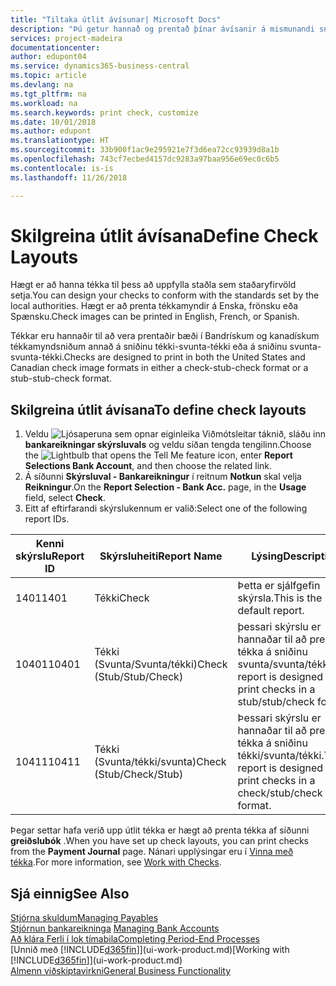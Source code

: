 ```yaml
---
title: "Tiltaka útlit ávísunar| Microsoft Docs"
description: "Þú getur hannað og prentað þínar ávísanir á mismunandi sniði til að vera í samræmi við staðla."
services: project-madeira
documentationcenter: 
author: edupont04
ms.service: dynamics365-business-central
ms.topic: article
ms.devlang: na
ms.tgt_pltfrm: na
ms.workload: na
ms.search.keywords: print check, customize
ms.date: 10/01/2018
ms.author: edupont
ms.translationtype: HT
ms.sourcegitcommit: 33b900f1ac9e295921e7f3d6ea72cc93939d8a1b
ms.openlocfilehash: 743cf7ecbed4157dc9283a97baa956e69ec0c6b5
ms.contentlocale: is-is
ms.lasthandoff: 11/26/2018

---
```

# <a name="define-check-layouts"></a><span data-ttu-id="42af7-103">Skilgreina útlit ávísana</span><span class="sxs-lookup"><span data-stu-id="42af7-103">Define Check Layouts</span></span>
<span data-ttu-id="42af7-104">Hægt er að hanna tékka til þess að uppfylla staðla sem staðaryfirvöld setja.</span><span class="sxs-lookup"><span data-stu-id="42af7-104">You can design your checks to conform with the standards set by the local authorities.</span></span> <span data-ttu-id="42af7-105">Hægt er að prenta tékkamyndir á Enska, frönsku eða Spænsku.</span><span class="sxs-lookup"><span data-stu-id="42af7-105">Check images can be printed in English, French, or Spanish.</span></span>

<span data-ttu-id="42af7-106">Tékkar eru hannaðir til að vera prentaðir bæði í Bandrískum og kanadískum tékkamyndsniðum annað á sniðinu tékki-svunta-tékki  eða á sniðinu svunta-svunta-tékki.</span><span class="sxs-lookup"><span data-stu-id="42af7-106">Checks are designed to print in both the United States and Canadian check image formats in either a check-stub-check format or a stub-stub-check format.</span></span>

## <a name="to-define-check-layouts"></a><span data-ttu-id="42af7-107">Skilgreina útlit ávísana</span><span class="sxs-lookup"><span data-stu-id="42af7-107">To define check layouts</span></span>
1. <span data-ttu-id="42af7-108">Veldu ![Ljósaperuna sem opnar eiginleika Viðmótsleitar](media/ui-search/search_small.png "Segðu mér hvað þú vilt gera") táknið, sláðu inn **bankareikningar skýrsluvals** og veldu síðan tengda tengilinn.</span><span class="sxs-lookup"><span data-stu-id="42af7-108">Choose the ![Lightbulb that opens the Tell Me feature](media/ui-search/search_small.png "Tell me what you want to do") icon, enter **Report Selections Bank Account**, and then choose the related link.</span></span>
2. <span data-ttu-id="42af7-109">Á síðunni **Skýrsluval - Bankareikningur** í reitnum **Notkun** skal velja **Reikningur**.</span><span class="sxs-lookup"><span data-stu-id="42af7-109">On the **Report Selection - Bank Acc.** page, in the **Usage** field, select **Check**.</span></span>
3. <span data-ttu-id="42af7-110">Eitt af eftirfarandi skýrslukennum er valið:</span><span class="sxs-lookup"><span data-stu-id="42af7-110">Select one of the following report IDs.</span></span>

| <span data-ttu-id="42af7-111">Kenni skýrslu</span><span class="sxs-lookup"><span data-stu-id="42af7-111">Report ID</span></span> | <span data-ttu-id="42af7-112">Skýrsluheiti</span><span class="sxs-lookup"><span data-stu-id="42af7-112">Report Name</span></span> | <span data-ttu-id="42af7-113">Lýsing</span><span class="sxs-lookup"><span data-stu-id="42af7-113">Description</span></span> |
| --- | --- | --- |
| <span data-ttu-id="42af7-114">1401</span><span class="sxs-lookup"><span data-stu-id="42af7-114">1401</span></span> |<span data-ttu-id="42af7-115">Tékki</span><span class="sxs-lookup"><span data-stu-id="42af7-115">Check</span></span> |<span data-ttu-id="42af7-116">Þetta er sjálfgefin skýrsla.</span><span class="sxs-lookup"><span data-stu-id="42af7-116">This is the default report.</span></span> |
| <span data-ttu-id="42af7-117">10401</span><span class="sxs-lookup"><span data-stu-id="42af7-117">10401</span></span> |<span data-ttu-id="42af7-118">Tékki (Svunta/Svunta/tékki)</span><span class="sxs-lookup"><span data-stu-id="42af7-118">Check (Stub/Stub/Check)</span></span> |<span data-ttu-id="42af7-119">þessari skýrslu er hannaðar til að prenta tékka á sniðinu svunta/svunta/tékki.</span><span class="sxs-lookup"><span data-stu-id="42af7-119">This report is designed to print checks in a stub/stub/check format.</span></span> |
| <span data-ttu-id="42af7-120">10411</span><span class="sxs-lookup"><span data-stu-id="42af7-120">10411</span></span> |<span data-ttu-id="42af7-121">Tékki (Svunta/tékki/svunta)</span><span class="sxs-lookup"><span data-stu-id="42af7-121">Check (Stub/Check/Stub)</span></span> |<span data-ttu-id="42af7-122">Þessari skýrslu er hannaðar til að prenta tékka á sniðinu tékki/svunta/tékki.</span><span class="sxs-lookup"><span data-stu-id="42af7-122">This report is designed to print checks in a check/stub/check format.</span></span> |

<span data-ttu-id="42af7-123">Þegar settar hafa verið upp útlit tékka er hægt að prenta tékka af síðunni **greiðslubók** .</span><span class="sxs-lookup"><span data-stu-id="42af7-123">When you have set up check layouts, you can print checks from the **Payment Journal** page.</span></span> <span data-ttu-id="42af7-124">Nánari upplýsingar eru í [Vinna með tékka](payables-how-work-checks.md).</span><span class="sxs-lookup"><span data-stu-id="42af7-124">For more information, see [Work with Checks](payables-how-work-checks.md).</span></span>

## <a name="see-also"></a><span data-ttu-id="42af7-125">Sjá einnig</span><span class="sxs-lookup"><span data-stu-id="42af7-125">See Also</span></span>
[<span data-ttu-id="42af7-126">Stjórna skuldum</span><span class="sxs-lookup"><span data-stu-id="42af7-126">Managing Payables</span></span>](payables-manage-payables.md)  
<span data-ttu-id="42af7-127">[Stjórnun bankareikninga](bank-manage-bank-accounts.md) </span><span class="sxs-lookup"><span data-stu-id="42af7-127">[Managing Bank Accounts](bank-manage-bank-accounts.md) </span></span>  
[<span data-ttu-id="42af7-128">Að klára Ferli í lok tímabila</span><span class="sxs-lookup"><span data-stu-id="42af7-128">Completing Period-End Processes</span></span>](year-how-complete-period-end-processes.md)  
<span data-ttu-id="42af7-129">[Unnið með [!INCLUDE[d365fin](includes/d365fin_md.md)]](ui-work-product.md)</span><span class="sxs-lookup"><span data-stu-id="42af7-129">[Working with [!INCLUDE[d365fin](includes/d365fin_md.md)]](ui-work-product.md)</span></span>  
[<span data-ttu-id="42af7-130">Almenn viðskiptavirkni</span><span class="sxs-lookup"><span data-stu-id="42af7-130">General Business Functionality</span></span>](ui-across-business-areas.md)

